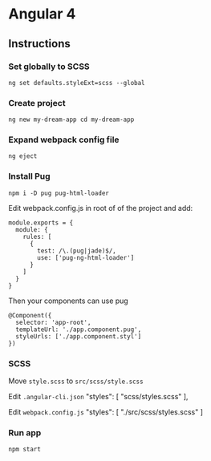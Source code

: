# Angular 4
## Instructions

### Set globally to SCSS
`ng set defaults.styleExt=scss --global`

### Create project
`ng new my-dream-app
cd my-dream-app`


### Expand webpack config file
`ng eject`


### Install Pug
`npm i -D pug pug-html-loader`

Edit webpack.config.js in root of of the project and add:

    module.exports = {
      module: {
        rules: [
          {
            test: /\.(pug|jade)$/,
            use: ['pug-ng-html-loader']
          }
        ]
      }
    }

Then your components can use pug

    @Component({
      selector: 'app-root',
      templateUrl: './app.component.pug',
      styleUrls: ['./app.component.styl']
    })



### SCSS
Move `style.scss` to `src/scss/style.scss`

Edit `.angular-cli.json`
    "styles": [
      "scss/styles.scss"
    ],
      
Edit `webpack.config.js`
    "styles": [
      "./src/scss/styles.scss"
    ]


### Run app
`npm start`
